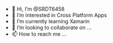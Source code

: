 - 👋 Hi, I’m @SRDT6458
- 👀 I’m interested in Cross Platform Apps
- 🌱 I’m currently learning Xamarin
- 💞️ I’m looking to collaborate on ...
- 📫 How to reach me ...

<!---
SRDT6458/SRDT6458 is a ✨ special ✨ repository because its `README.md` (this file) appears on your GitHub profile.
You can click the Preview link to take a look at your changes.
--->
